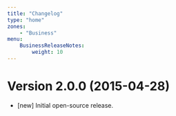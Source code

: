 ```yaml
---
title: "Changelog"
type: "home"
zones:
    - "Business"
menu:
    BusinessReleaseNotes:
        weight: 10
---
```


# Version 2.0.0 (2015-04-28)

* [new] Initial open-source release.
